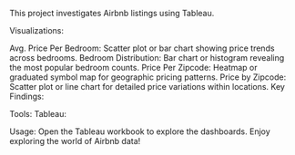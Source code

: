 This project investigates Airbnb listings using Tableau.

Visualizations:

Avg. Price Per Bedroom: Scatter plot or bar chart showing price trends across bedrooms.
Bedroom Distribution: Bar chart or histogram revealing the most popular bedroom counts.
Price Per Zipcode: Heatmap or graduated symbol map for geographic pricing patterns.
Price by Zipcode: Scatter plot or line chart for detailed price variations within locations.
Key Findings:

Tools:
Tableau:

Usage:
Open the Tableau workbook to explore the dashboards.
Enjoy exploring the world of Airbnb data!
